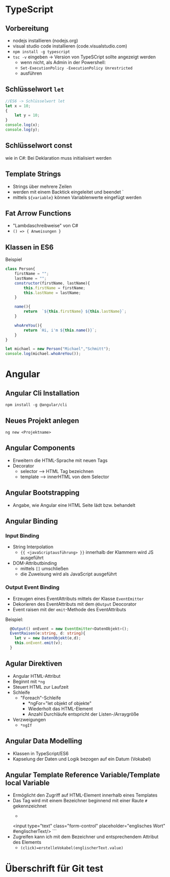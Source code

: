 # TypeScript

## Vorbereitung

- nodejs installieren (nodejs.org)
- visual studio code installieren (code.visualstudio.com)
- `npm install -g typescript`
- `tsc -v` eingeben -> Version von TypeSCript sollte angezeigt werden
    - wenn nicht, als Admin in  der Powershell:
    - `Set-ExecutionPolicy -ExecutionPolicy Unrestricted`
    - ausführen

## Schlüsselwort `let`

```Javascript
//ES6 -> Schlüsselwort let
let x = 10;
{
    let y = 10;
}
console.log(x);
console.log(y);
```

## Schlüsselwort const

wie in C#: Bei Deklaration muss initialisiert werden

## Template Strings

- Strings über mehrere Zeilen
- werden mit einem Backtick eingeleitet und beendet `
- mittels `${variable}` können Variablenwerte eingefügt werden

## Fat Arrow Functions

- "Lambdaschreibweise" von C#
- `() => { Anweisungen }`

## Klassen in ES6

Beispiel
```JavaScript
class Person{
    firstName = "";
    lastName = "";
    constructor(firstName, lastName){
        this.firstName = firstName;
        this.lastName = lastName;
    }

    name(){
        return  `${this.firstName} ${this.lastName}`;
    }

    whoAreYou(){
        return `Hi, i'm ${this.name()}`;
    }
}

let michael = new Person("Michael","Schmitt");
console.log(michael.whoAreYou());
```

# Angular

## Angular Cli Installation

`npm install -g @angular/cli`

## Neues Projekt anlegen

`ng new <Projektname>`

## Angular Components

- Erweitern die HTML-Sprache mit neuen Tags
- Decorator
    - selector --> HTML Tag bezeichnen
    - template --> innerHTML von dem Selector

## Angular Bootstrapping

- Angabe, wie Angular eine HTML Seite lädt bzw. behandelt

## Angular Binding

### Input Binding

- String Interpolation
    - `{{ <javaScriptausführung> }}` innerhalb der Klammern wird JS ausgeführt
- DOM-Attributbinding
    - mittels `[]` umschließen
    - die Zuweisung wird als JavaScript ausgeführt

### Output Event Binding

- Erzeugen eines EventAttributs mittels der Klasse `EventEmitter`
- Dekorieren des EventAttributs mit dem `@Output` Deocorator
- Event raisen mit der `emit`-Methode des EventAttributs

Beispiel:
```TypeScript
  @Output() onEvent = new EventEmitter<DatenObjekt>();
  EventRaisen(e:string, d: string){
    let v = new DatenObjekt(e,d);
    this.onEvent.emit(v);
  }
  ```

## Agular Direktiven

- Angular HTML-Attribut
- Beginnt mit `*ng`
- Steuert HTML zur Laufzeit
- Schleife
    - "Foreach"-Schleife
        - *ngFor="let objekt of objekte"
        - Wiederholt das HTML-Element
        - Anzahl Durchläufe entspricht der Listen-/Arraygröße
- Verzweigungen
    - `*ngIf`

## Angular Data Modelling

- Klassen in TypeScript/ES6
- Kapselung der Daten und Logik bezogen auf ein Datum (Vokabel)

## Angular Template Reference Variable/Template local Variable

- Ermöglicht den Zugriff auf HTML-Element innerhalb eines Templates
- Das Tag wird mit einem Bezeichner beginnend mit einer Raute `#` gekennzeichnet
    - ```HTML
    <input type="text"
             class="form-control"
             placeholder="englisches Wort"
             #englischerText/>
             ```
- Zugreifen kann ich mit dem Bezeichner und entsprechendem Attribut des Elements
    - `(click)=erstelleVokabel(englischerText.value)`


# Überschrift für Git test